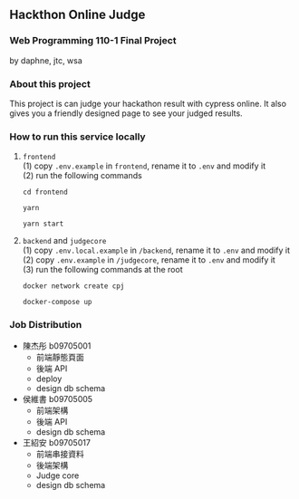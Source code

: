 ## Hackthon Online Judge
### Web Programming 110-1 Final Project
by daphne, jtc, wsa

### About this project
This project is can judge your hackathon result with cypress online. It also gives you a friendly designed page to see your judged results. 

### How to run this service locally
1. `frontend`  
   (1) copy `.env.example` in `frontend`, rename it to `.env` and modify it  
   (2) run the following commands
    ```shell
    cd frontend
    ```
    ``` shell
    yarn
    ```
    ``` shell
    yarn start
    ```
2. `backend` and `judgecore`  
    (1) copy `.env.local.example` in `/backend`, rename it to `.env` and modify it  
    (2) copy `.env.example` in `/judgecore`, rename it to `.env` and modify it     
    (3) run the following commands at the root
    ``` shell
    docker network create cpj
    ```
    ``` shell
    docker-compose up
    ```

### Job Distribution
* 陳杰彤 b09705001 
   * 前端靜態頁面
   * 後端 API
   * deploy
   * design db schema
* 侯維書 b09705005 
   * 前端架構
   * 後端 API
   * design db schema
* 王紹安 b09705017 
   * 前端串接資料
   * 後端架構
   * Judge core
   * design db schema
